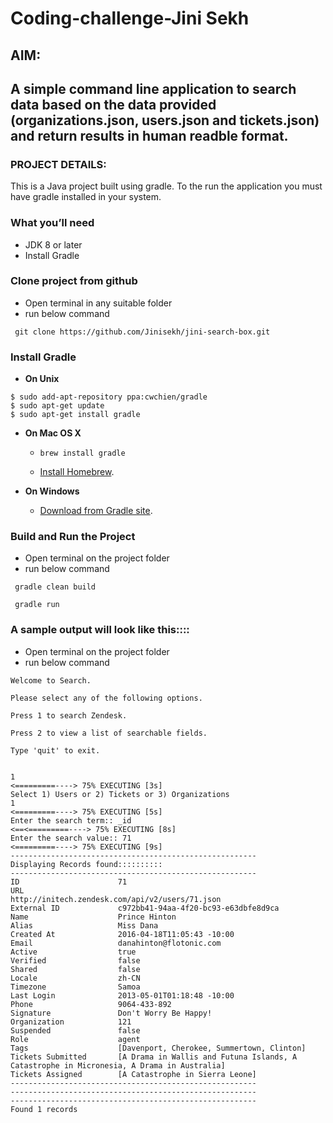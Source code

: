 # Coding-challenge-Jini Sekh

## AIM:
## A simple command line application to search data based on the data provided (organizations.json, users.json and tickets.json) and return results in human readble format.

### PROJECT DETAILS:
This is a Java project built using gradle. To the run the application you must have gradle installed in your system. 

### What you’ll need
+ JDK 8 or later
+ Install Gradle

### Clone project from github

 - Open terminal in any suitable folder
 - run below command 
```
 git clone https://github.com/Jinisekh/jini-search-box.git
```

### Install Gradle
+ **On Unix**

```
$ sudo add-apt-repository ppa:cwchien/gradle
$ sudo apt-get update
$ sudo apt-get install gradle
```


+ **On Mac OS X**
    + `brew install gradle`

    + [Install Homebrew](http://brew.sh/).


+ **On Windows**

  + [Download from Gradle site](https://docs.gradle.org/current/userguide/installation.html).

### Build and Run the Project

 - Open terminal on the project folder
 - run below command 
```
 gradle clean build
```
```
 gradle run
```

### A sample output will look like this::::

 - Open terminal on the project folder
 - run below command 
```
Welcome to Search.

Please select any of the following options.

Press 1 to search Zendesk.

Press 2 to view a list of searchable fields.

Type 'quit' to exit.


1
<=========----> 75% EXECUTING [3s]
Select 1) Users or 2) Tickets or 3) Organizations
1
<=========----> 75% EXECUTING [5s]
Enter the search term:: _id
<==<=========----> 75% EXECUTING [8s]
Enter the search value:: 71
<=========----> 75% EXECUTING [9s]
-------------------------------------------------------
Displaying Records found::::::::::
-------------------------------------------------------
ID                      71
URL                     http://initech.zendesk.com/api/v2/users/71.json
External ID             c972bb41-94aa-4f20-bc93-e63dbfe8d9ca
Name                    Prince Hinton
Alias                   Miss Dana
Created At              2016-04-18T11:05:43 -10:00
Email                   danahinton@flotonic.com
Active                  true
Verified                false
Shared                  false
Locale                  zh-CN
Timezone                Samoa
Last Login              2013-05-01T01:18:48 -10:00
Phone                   9064-433-892
Signature               Don't Worry Be Happy!
Organization            121
Suspended               false
Role                    agent
Tags                    [Davenport, Cherokee, Summertown, Clinton]
Tickets Submitted       [A Drama in Wallis and Futuna Islands, A Catastrophe in Micronesia, A Drama in Australia]
Tickets Assigned        [A Catastrophe in Sierra Leone]
-------------------------------------------------------
-------------------------------------------------------
-------------------------------------------------------
Found 1 records

```


